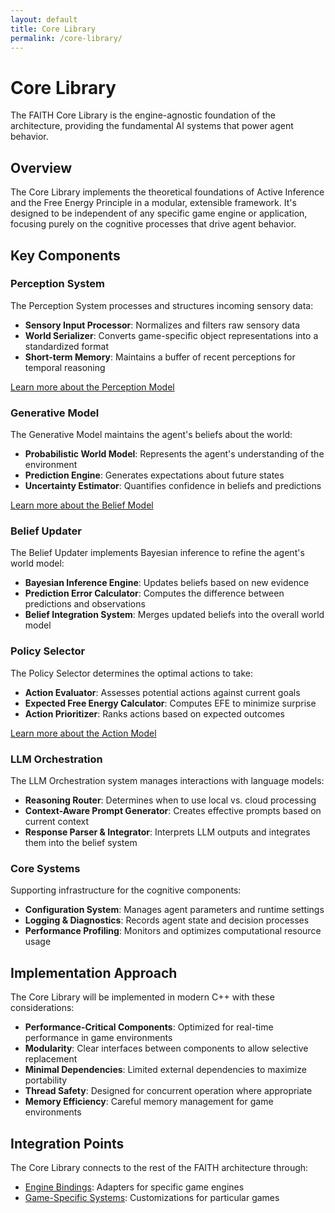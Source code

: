 ```yaml
---
layout: default
title: Core Library
permalink: /core-library/
---
```


# Core Library

The FAITH Core Library is the engine-agnostic foundation of the architecture, providing the fundamental AI systems that power agent behavior.

## Overview

The Core Library implements the theoretical foundations of Active Inference and the Free Energy Principle in a modular, extensible framework. It's designed to be independent of any specific game engine or application, focusing purely on the cognitive processes that drive agent behavior.

## Key Components

### Perception System

The Perception System processes and structures incoming sensory data:

- **Sensory Input Processor**: Normalizes and filters raw sensory data
- **World Serializer**: Converts game-specific object representations into a standardized format
- **Short-term Memory**: Maintains a buffer of recent perceptions for temporal reasoning

[Learn more about the Perception Model](/FAITH/perception-model/)

### Generative Model

The Generative Model maintains the agent's beliefs about the world:

- **Probabilistic World Model**: Represents the agent's understanding of the environment
- **Prediction Engine**: Generates expectations about future states
- **Uncertainty Estimator**: Quantifies confidence in beliefs and predictions

[Learn more about the Belief Model](/FAITH/belief-model/)

### Belief Updater

The Belief Updater implements Bayesian inference to refine the agent's world model:

- **Bayesian Inference Engine**: Updates beliefs based on new evidence
- **Prediction Error Calculator**: Computes the difference between predictions and observations
- **Belief Integration System**: Merges updated beliefs into the overall world model

### Policy Selector

The Policy Selector determines the optimal actions to take:

- **Action Evaluator**: Assesses potential actions against current goals
- **Expected Free Energy Calculator**: Computes EFE to minimize surprise
- **Action Prioritizer**: Ranks actions based on expected outcomes

[Learn more about the Action Model](/FAITH/action-model/)

### LLM Orchestration

The LLM Orchestration system manages interactions with language models:

- **Reasoning Router**: Determines when to use local vs. cloud processing
- **Context-Aware Prompt Generator**: Creates effective prompts based on current context
- **Response Parser & Integrator**: Interprets LLM outputs and integrates them into the belief system

### Core Systems

Supporting infrastructure for the cognitive components:

- **Configuration System**: Manages agent parameters and runtime settings
- **Logging & Diagnostics**: Records agent state and decision processes
- **Performance Profiling**: Monitors and optimizes computational resource usage

## Implementation Approach

The Core Library will be implemented in modern C++ with these considerations:

- **Performance-Critical Components**: Optimized for real-time performance in game environments
- **Modularity**: Clear interfaces between components to allow selective replacement
- **Minimal Dependencies**: Limited external dependencies to maximize portability
- **Thread Safety**: Designed for concurrent operation where appropriate
- **Memory Efficiency**: Careful memory management for game environments

## Integration Points

The Core Library connects to the rest of the FAITH architecture through:

- [Engine Bindings](/FAITH/engine-bindings/): Adapters for specific game engines
- [Game-Specific Systems](/FAITH/game-specific-systems/): Customizations for particular games
